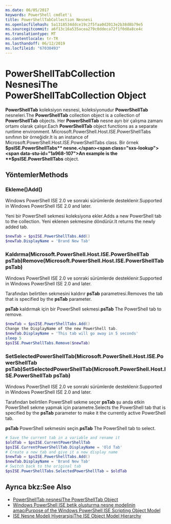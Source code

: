 ```yaml
---
ms.date: 06/05/2017
keywords: PowerShell cmdlet'i
title: PowerShellTabCollection Nesnesi
ms.openlocfilehash: 5a1318534ddce19c2f5faa0d2013e2b38d8b79e5
ms.sourcegitcommit: a6f13c16a535acea279c0ddeca72f1f0d8a8ce4c
ms.translationtype: MT
ms.contentlocale: tr-TR
ms.lasthandoff: 06/12/2019
ms.locfileid: "67030493"
---
```

# <a name="the-powershelltabcollection-object"></a><span data-ttu-id="1a968-103">PowerShellTabCollection Nesnesi</span><span class="sxs-lookup"><span data-stu-id="1a968-103">The PowerShellTabCollection Object</span></span>

<span data-ttu-id="1a968-104">**PowerShellTab** koleksiyon nesnesi, koleksiyonudur **PowerShellTab** nesneleri.</span><span class="sxs-lookup"><span data-stu-id="1a968-104">The **PowerShellTab** collection object is a collection of **PowerShellTab** objects.</span></span> <span data-ttu-id="1a968-105">Her **PowerShellTab** nesne ayrı bir çalışma zamanı ortamı olarak çalışır.</span><span class="sxs-lookup"><span data-stu-id="1a968-105">Each **PowerShellTab** object functions as a separate runtime environment.</span></span> <span data-ttu-id="1a968-106">Microsoft.PowerShell.Host.ISE.PowerShellTabs sınıfının bir örneğidir.</span><span class="sxs-lookup"><span data-stu-id="1a968-106">It is an instance of Microsoft.PowerShell.Host.ISE.PowerShellTabs class.</span></span> <span data-ttu-id="1a968-107">Bir örnek **$psISE.PowerShellTabs** nesne.</span><span class="sxs-lookup"><span data-stu-id="1a968-107">An example is the **$psISE.PowerShellTabs** object.</span></span>

## <a name="methods"></a><span data-ttu-id="1a968-108">Yöntemler</span><span class="sxs-lookup"><span data-stu-id="1a968-108">Methods</span></span>

### <a name="add"></a><span data-ttu-id="1a968-109">Ekleme\(\)</span><span class="sxs-lookup"><span data-stu-id="1a968-109">Add\(\)</span></span>

<span data-ttu-id="1a968-110">Windows PowerShell ISE 2.0 ve sonraki sürümlerde desteklenir.</span><span class="sxs-lookup"><span data-stu-id="1a968-110">Supported in Windows PowerShell ISE 2.0 and later.</span></span>

<span data-ttu-id="1a968-111">Yeni bir PowerShell sekmesi koleksiyona ekler.</span><span class="sxs-lookup"><span data-stu-id="1a968-111">Adds a new PowerShell tab to the collection.</span></span> <span data-ttu-id="1a968-112">Yeni eklenen sekmesine döndürür.</span><span class="sxs-lookup"><span data-stu-id="1a968-112">It returns the newly added tab.</span></span>

```powershell
$newTab = $psISE.PowerShellTabs.Add()
$newTab.DisplayName = 'Brand New Tab'
```

### <a name="removemicrosoftpowershellhostisepowershelltab-pstab"></a><span data-ttu-id="1a968-113">Kaldırma\(Microsoft.PowerShell.Host.ISE.PowerShellTab psTab\)</span><span class="sxs-lookup"><span data-stu-id="1a968-113">Remove\(Microsoft.PowerShell.Host.ISE.PowerShellTab psTab\)</span></span>

<span data-ttu-id="1a968-114">Windows PowerShell ISE 2.0 ve sonraki sürümlerde desteklenir.</span><span class="sxs-lookup"><span data-stu-id="1a968-114">Supported in Windows PowerShell ISE 2.0 and later.</span></span>

<span data-ttu-id="1a968-115">Tarafından belirtilen sekmesini kaldırır **psTab** parametresi.</span><span class="sxs-lookup"><span data-stu-id="1a968-115">Removes the tab that is specified by the **psTab** parameter.</span></span>

<span data-ttu-id="1a968-116">**psTab** kaldırmak için bir PowerShell sekmesi.</span><span class="sxs-lookup"><span data-stu-id="1a968-116">**psTab** The PowerShell tab to remove.</span></span>

```powershell
$newTab = $psISE.PowerShellTabs.Add()
Change the DisplayName of the new PowerShell tab.
$newTab.DisplayName = 'This tab will go away in 5 seconds'
sleep 5
$psISE.PowerShellTabs.Remove($newTab)
```

### <a name="setselectedpowershelltabmicrosoftpowershellhostisepowershelltab-pstab"></a><span data-ttu-id="1a968-117">SetSelectedPowerShellTab\(Microsoft.PowerShell.Host.ISE.PowerShellTab psTab\)</span><span class="sxs-lookup"><span data-stu-id="1a968-117">SetSelectedPowerShellTab\(Microsoft.PowerShell.Host.ISE.PowerShellTab psTab\)</span></span>

<span data-ttu-id="1a968-118">Windows PowerShell ISE 2.0 ve sonraki sürümlerde desteklenir.</span><span class="sxs-lookup"><span data-stu-id="1a968-118">Supported in Windows PowerShell ISE 2.0 and later.</span></span>

<span data-ttu-id="1a968-119">Tarafından belirtilen PowerShell sekme seçer **psTab** şu anda etkin PowerShell sekme yapmak için parametre.</span><span class="sxs-lookup"><span data-stu-id="1a968-119">Selects the PowerShell tab that is specified by the **psTab** parameter to make it the currently active PowerShell tab.</span></span>

<span data-ttu-id="1a968-120">**psTab** PowerShell sekmesini seçin.</span><span class="sxs-lookup"><span data-stu-id="1a968-120">**psTab** The PowerShell tab to select.</span></span>

```powershell
# Save the current tab in a variable and rename it
$oldTab = $psISE.CurrentPowerShellTab
$psISE.CurrentPowerShellTab.DisplayName = 'Old Tab'
# Create a new tab and give it a new display name
$newTab = $psISE.PowerShellTabs.Add()
$newTab.DisplayName = 'Brand New Tab'
# Switch back to the original tab
$psISE.PowerShellTabs.SelectedPowerShellTab = $oldTab
```

## <a name="see-also"></a><span data-ttu-id="1a968-121">Ayrıca bkz:</span><span class="sxs-lookup"><span data-stu-id="1a968-121">See Also</span></span>

- [<span data-ttu-id="1a968-122">PowerShellTab nesnesi</span><span class="sxs-lookup"><span data-stu-id="1a968-122">The PowerShellTab Object</span></span>](The-PowerShellTab-Object.md)
- [<span data-ttu-id="1a968-123">Windows PowerShell ISE betik oluşturma nesne modelinin amacı</span><span class="sxs-lookup"><span data-stu-id="1a968-123">Purpose of the Windows PowerShell ISE Scripting Object Model</span></span>](Purpose-of-the-Windows-PowerShell-ISE-Scripting-Object-Model.md)
- [<span data-ttu-id="1a968-124">ISE Nesne Modeli Hiyerarşisi</span><span class="sxs-lookup"><span data-stu-id="1a968-124">The ISE Object Model Hierarchy</span></span>](The-ISE-Object-Model-Hierarchy.md)
